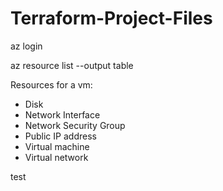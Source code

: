 # Terraform-Project-Files

az login

az resource list --output table

Resources for a vm:
- Disk
- Network Interface
- Network Security Group
- Public IP address
- Virtual machine
- Virtual network



test
